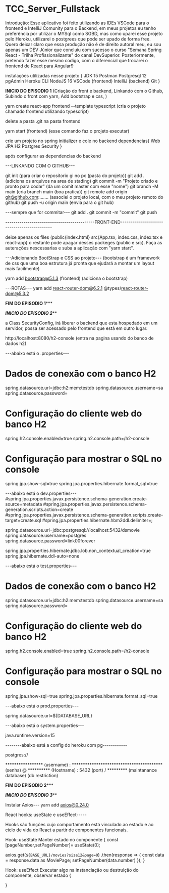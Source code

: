 ﻿# TCC_Server_Fullstack

Introdução: Esse aplicativo foi feito utilizando as IDEs VSCode para o frontend e IntelliJ Comunity para o Backend,
em meus projetos eu tenho preferência por utilizar o MYSql como SGBD, mas como uparei esse projeto pelo Heroku, utilizarei o 
postgrees que pode ser upado de forma free. Quero deixar claro que essa produção não é de direito autoral meu, eu sou apenas um 
DEV Júnior que concluiu com sucesso o curso "Semana Spring React - Trilha Profissionalizante" do canal DevSuperior.
Posteriormente, pretendo fazer esse mesmo codigo, com o diferencial que trocarei o frontend de React para Angular9

instalações utilizadas nesse projeto 
{
JDK 15
Postman
Postgresql 12
pgAdmin
Heroku CLI
NodeJS 16
VSCode (frontend)
IntelliJ (backend)
Git
}


********************************************INICIO DO EPISODIO 1********************************************
(Criação do front e backend, Linkando com o Github, Subindo o front com yarn, Add bootstrap e css, ) 


yarn create react-app frontend --template typescript (cria o projeto chamado frontend utilizando typescript)

delete a pasta .git na pasta frontend

yarn start (frontend) (esse comando faz o projeto executar)

crie um projeto no spring initializer e cole no backend 
dependencias{
Web
JPA
H2
Postgres
Security
}

após configurar as dependencias do backend

---LINKANDO COM O GITHUB---

git init (para criar o repositorio gi no pc (pasta do projeto))
git add . (adiciona os arquivos na area de stading)
git commit -m "Projeto criado e pronto para codar" (da um comit master com esse "nome")
git branch -M main (cria branch main (boa pratica))
git remote add origin git@github.com:.......  (associei o projeto local, com o meu projeto remoto do github)
git push -u origin main (envia para o git hub) 

---sempre que for commitar---
git add .
git commit -m "commit"
git push


 

--------------------------------------------FRONT-END--------------------------------------------

deixe apenas os files (public{index.html} src{App.tsx, index.css, index.tsx e react-app}
o restante pode apagar desses packeges (public e src). Faça as auterações nescessarias e suba a aplicação
com "yarn start".

---Adicionando BootStrap e CSS ao projeto---
(bootstrap é um framework de css que uma boa estrutura já pronta que ejudará a montar um layout mais facilmente)

yarn add bootstrap@5.1.3 (frontend) (adiciona o bootstrap)


---ROTAS---
yarn add react-router-dom@6.2.1 @types/react-router-dom@5.3.2
  

********************************************FIM DO EPISODIO 1***********************************************


*******************************************INICIO DO EPISODIO 2*********************************************

a Class SecurityConfig, irá liberar o backend que esta hospedado em um servidor, possa ser acessado pelo frontend que está em outro lugar.


http://localhost:8080/h2-console (entra na pagina usando do banco de dados h2)


---abaixo está o .properties---

# Dados de conexão com o banco H2
spring.datasource.url=jdbc:h2:mem:testdb
spring.datasource.username=sa
spring.datasource.password=

# Configuração do cliente web do banco H2
spring.h2.console.enabled=true
spring.h2.console.path=/h2-console

# Configuração para mostrar o SQL no console
spring.jpa.show-sql=true
spring.jpa.properties.hibernate.format_sql=true


---abaixo está o dev.properties---
#spring.jpa.properties.javax.persistence.schema-generation.create-source=metadata
#spring.jpa.properties.javax.persistence.schema-generation.scripts.action=create
#spring.jpa.properties.javax.persistence.schema-generation.scripts.create-target=create.sql
#spring.jpa.properties.hibernate.hbm2ddl.delimiter=;

spring.datasource.url=jdbc:postgresql://localhost:5432/dsmovie
spring.datasource.username=postgres
spring.datasource.password=link00forever

spring.jpa.properties.hibernate.jdbc.lob.non_contextual_creation=true
spring.jpa.hibernate.ddl-auto=none

---abaixo está o test.properties---

# Dados de conexão com o banco H2
spring.datasource.url=jdbc:h2:mem:testdb
spring.datasource.username=sa
spring.datasource.password=

# Configuração do cliente web do banco H2
spring.h2.console.enabled=true
spring.h2.console.path=/h2-console

# Configuração para mostrar o SQL no console
spring.jpa.show-sql=true
spring.jpa.properties.hibernate.format_sql=true

---abaixo está o prod.properties---


spring.datasource.url=${DATABASE_URL}

---abaixo está o system.properties---

java.runtime.version=15



--------abaixo está a config do heroku com pg------------

postgres://

***************** (username)
:
***************************************** (senha)
@
********** (Hostname)
:
5432 (port)
/
********* (maintanance database) (db restriction)

********************************************FIM DO EPISODIO 2***********************************************


*******************************************INICIO DO EPISODIO 3*********************************************



Instalar Axios---
yarn add axios@0.24.0


React hooks: useState e useEffect-----

Hooks são funções cujo comportamento está vinculado ao estado e ao ciclo de vida do React a partir de componentes funcionais.

Hook: useState
Manter estado no componente
{
const [pageNumber,setPageNumber]= useState(0);

axios.get(`${BASE_URL}/movies?size12&page=0`)
.then(response => {
    const data = response.data as MoviePage;
    setPageNumber(data.number)
});
}

Hook: useEffect
Executar algo na instanciação ou destruição do componente, observar estado
{

}
